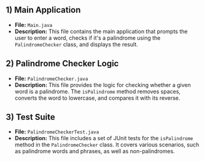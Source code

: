 ## 1) Main Application
- **File:** `Main.java`
- **Description:** This file contains the main application that prompts the user to enter a word, checks if it's a palindrome using the `PalindromeChecker` class, and displays the result.

## 2) Palindrome Checker Logic
- **File:** `PalindromeChecker.java`
- **Description:** This file provides the logic for checking whether a given word is a palindrome. The `isPalindrome` method removes spaces, converts the word to lowercase, and compares it with its reverse.

## 3) Test Suite
- **File:** `PalindromeCheckerTest.java`
- **Description:** This file includes a set of JUnit tests for the `isPalindrome` method in the `PalindromeChecker` class. It covers various scenarios, such as palindrome words and phrases, as well as non-palindromes.
